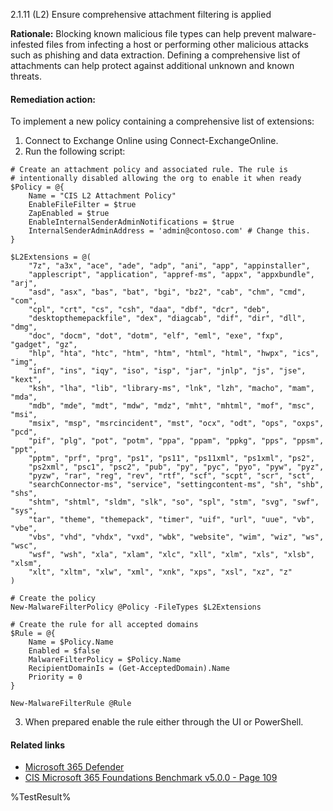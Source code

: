 2.1.11 (L2) Ensure comprehensive attachment filtering is applied

**Rationale:**
Blocking known malicious file types can help prevent malware-infested files from infecting a host or performing other malicious attacks such as phishing and data extraction. Defining a comprehensive list of attachments can help protect against additional unknown and known threats.

#### Remediation action:

To implement a new policy containing a comprehensive list of extensions:
1. Connect to Exchange Online using Connect-ExchangeOnline.
2. Run the following script:
```
# Create an attachment policy and associated rule. The rule is
# intentionally disabled allowing the org to enable it when ready
$Policy = @{
    Name = "CIS L2 Attachment Policy"
    EnableFileFilter = $true
    ZapEnabled = $true
    EnableInternalSenderAdminNotifications = $true
    InternalSenderAdminAddress = 'admin@contoso.com' # Change this.
}

$L2Extensions = @(
    "7z", "a3x", "ace", "ade", "adp", "ani", "app", "appinstaller",
    "applescript", "application", "appref-ms", "appx", "appxbundle", "arj",
    "asd", "asx", "bas", "bat", "bgi", "bz2", "cab", "chm", "cmd", "com",
    "cpl", "crt", "cs", "csh", "daa", "dbf", "dcr", "deb",
    "desktopthemepackfile", "dex", "diagcab", "dif", "dir", "dll", "dmg",
    "doc", "docm", "dot", "dotm", "elf", "eml", "exe", "fxp", "gadget", "gz",
    "hlp", "hta", "htc", "htm", "htm", "html", "html", "hwpx", "ics", "img",
    "inf", "ins", "iqy", "iso", "isp", "jar", "jnlp", "js", "jse", "kext",
    "ksh", "lha", "lib", "library-ms", "lnk", "lzh", "macho", "mam", "mda",
    "mdb", "mde", "mdt", "mdw", "mdz", "mht", "mhtml", "mof", "msc", "msi",
    "msix", "msp", "msrcincident", "mst", "ocx", "odt", "ops", "oxps", "pcd",
    "pif", "plg", "pot", "potm", "ppa", "ppam", "ppkg", "pps", "ppsm", "ppt",
    "pptm", "prf", "prg", "ps1", "ps11", "ps11xml", "ps1xml", "ps2",
    "ps2xml", "psc1", "psc2", "pub", "py", "pyc", "pyo", "pyw", "pyz",
    "pyzw", "rar", "reg", "rev", "rtf", "scf", "scpt", "scr", "sct",
    "searchConnector-ms", "service", "settingcontent-ms", "sh", "shb", "shs",
    "shtm", "shtml", "sldm", "slk", "so", "spl", "stm", "svg", "swf", "sys",
    "tar", "theme", "themepack", "timer", "uif", "url", "uue", "vb", "vbe",
    "vbs", "vhd", "vhdx", "vxd", "wbk", "website", "wim", "wiz", "ws", "wsc",
    "wsf", "wsh", "xla", "xlam", "xlc", "xll", "xlm", "xls", "xlsb", "xlsm",
    "xlt", "xltm", "xlw", "xml", "xnk", "xps", "xsl", "xz", "z"
)

# Create the policy
New-MalwareFilterPolicy @Policy -FileTypes $L2Extensions

# Create the rule for all accepted domains
$Rule = @{
    Name = $Policy.Name
    Enabled = $false
    MalwareFilterPolicy = $Policy.Name
    RecipientDomainIs = (Get-AcceptedDomain).Name
    Priority = 0
}

New-MalwareFilterRule @Rule
```
3. When prepared enable the rule either through the UI or PowerShell.

#### Related links

* [Microsoft 365 Defender](https://security.microsoft.com)
* [CIS Microsoft 365 Foundations Benchmark v5.0.0 - Page 109](https://www.cisecurity.org/benchmark/microsoft_365)

<!--- Results --->
%TestResult%